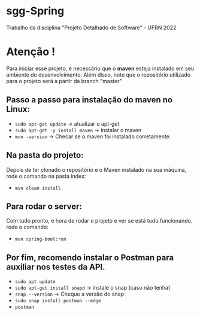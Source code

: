 # sgg-Spring
Trabalho da disciplina "Projeto Detalhado de Software" - UFRN 2022

# Atenção !

Para iniciar esse projeto, é necessário que o **maven** esteja instalado em seu ambiente de desenvolvimento. Além disso, note que o repositório utilizado para o projeto será a partir da branch "master"

## Passo a passo para instalação do maven no Linux:

- `sudo apt-get update` -> atualizar o apt-get
- `sudo apt-get -y install maven` -> instalar o maven
- `mvn -version` -> Checar se o maven foi instalado corretamente.


## Na pasta do projeto:

Depois de ter clonado o repositório e o Maven instalado na sua máquina, rode o comando na pasta index:
- `mvn clean install`

## Para rodar o server: 

Com tudo pronto, é hora de rodar o projeto e ver se está tudo funcionando. rode o comando:
- `mvn spring-boot:run`

## Por fim, recomendo instalar o Postman para auxiliar nos testes da API. 
- `sudo apt update`
- `sudo apt-get install snapd` -> instale o snap (caso não tenha)
- `snap --version` -> Cheque a versão do snap
- `sudo snap install postman --edge`
- `postman`




